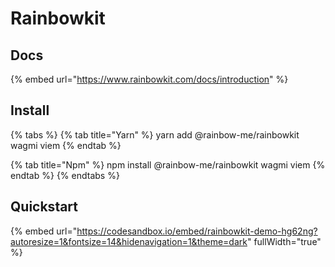 # Rainbowkit

## Docs <a href="#install" id="install"></a>

{% embed url="https://www.rainbowkit.com/docs/introduction" %}

## Install <a href="#install" id="install"></a>

{% tabs %}
{% tab title="Yarn" %}
yarn add @rainbow-me/rainbowkit wagmi viem
{% endtab %}

{% tab title="Npm" %}
npm install @rainbow-me/rainbowkit wagmi viem
{% endtab %}
{% endtabs %}

## Quickstart

{% embed url="https://codesandbox.io/embed/rainbowkit-demo-hg62ng?autoresize=1&fontsize=14&hidenavigation=1&theme=dark" fullWidth="true" %}
